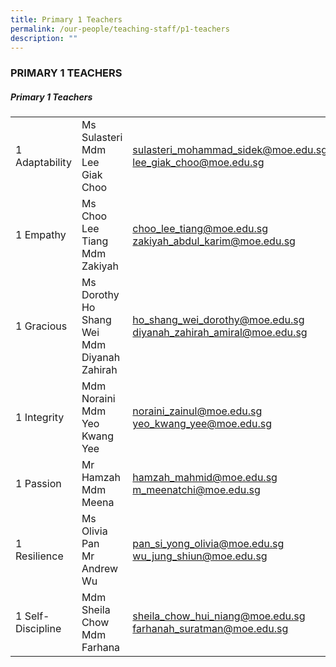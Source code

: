 ```yaml
---
title: Primary 1 Teachers
permalink: /our-people/teaching-staff/p1-teachers
description: ""
---
```

### PRIMARY 1 TEACHERS

##### Primary 1 Teachers
|  	|  	|  	|
|---	|---	|---	|
| 1 Adaptability 	| Ms Sulasteri<br>Mdm Lee Giak Choo 	| [sulasteri\_mohammad\_sidek@moe.edu.sg](mailto:sulasteri_mohammad_sidek@moe.edu.sg)  <br>[lee\_giak\_choo@moe.edu.sg](mailto:lee_giak_choo@moe.edu.sg) 	|
| 1 Empathy 	| Ms Choo Lee Tiang<br>Mdm Zakiyah 	| [choo\_lee\_tiang@moe.edu.sg](mailto:choo_lee_tiang@moe.edu.sg)  <br>[zakiyah\_abdul\_karim@moe.edu.sg](mailto:zakiyah_abdul_karim@moe.edu.sg)	|
| 1 Gracious 	| Ms Dorothy Ho Shang Wei<br>Mdm Diyanah Zahirah 	| [ho\_shang\_wei\_dorothy@moe.edu.sg](mailto:ho_shang_wei_dorothy@moe.edu.sg)  <br>[diyanah\_zahirah\_amiral@moe.edu.sg](mailto:diyanah_zahirah_amiral@moe.edu.sg) 	|
| 1 Integrity 	| Mdm Noraini<br>Mdm Yeo Kwang Yee 	| [noraini\_zainul@moe.edu.sg](mailto:noraini_zainul@moe.edu.sg)  <br>[yeo\_kwang\_yee@moe.edu.sg](mailto:yeo_kwang_yee@moe.edu.sg)	|
| 1 Passion 	| Mr Hamzah<br>Mdm Meena 	| hamzah_mahmid@moe.edu.sg<br>m_meenatchi@moe.edu.sg 	|
| 1 Resilience 	| Ms Olivia Pan<br>Mr Andrew Wu 	| pan_si_yong_olivia@moe.edu.sg<br>wu_jung_shiun@moe.edu.sg 	|
|  1 Self-Discipline 	| Mdm Sheila Chow<br>Mdm Farhana 	| sheila_chow_hui_niang@moe.edu.sg<br>farhanah_suratman@moe.edu.sg 	|
